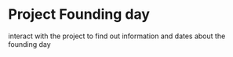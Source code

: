 # Project Founding day
interact with the project to find out information and dates about the founding day
